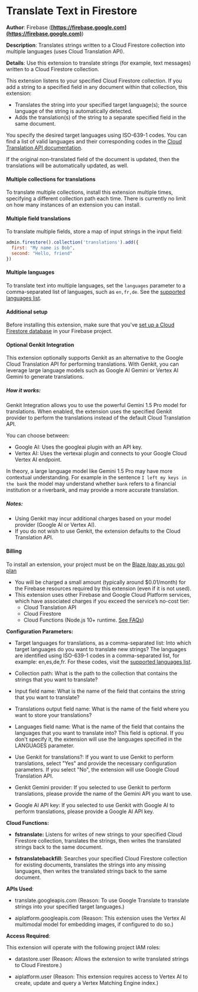 # Translate Text in Firestore

**Author**: Firebase (**[https://firebase.google.com](https://firebase.google.com)**)

**Description**: Translates strings written to a Cloud Firestore collection into multiple languages (uses Cloud Translation API).



**Details**: Use this extension to translate strings (for example, text messages) written to a Cloud Firestore collection.

This extension listens to your specified Cloud Firestore collection. If you add a string to a specified field in any document within that collection, this extension:

- Translates the string into your specified target language(s); the source language of the string is automatically detected.
- Adds the translation(s) of the string to a separate specified field in the same document.

You specify the desired target languages using ISO-639-1 codes. You can find a list of valid languages and their corresponding codes in the [Cloud Translation API documentation](https://cloud.google.com/translate/docs/languages).

If the original non-translated field of the document is updated, then the translations will be automatically updated, as well.

#### Multiple collections for translations

To translate multiple collections, install this extension multiple times, specifying a different
collection path each time. There is currently no limit on how many instances of an extension you
can install.

#### Multiple field translations

To translate multiple fields, store a map of input strings in the input field:

```js
admin.firestore().collection('translations').add({
  first: "My name is Bob",
  second: "Hello, friend"
})
```
#### Multiple languages

To translate text into multiple languages, set the `languages` parameter to a comma-separated list
of languages, such as `en,fr,de`. See the [supported languages list](https://cloud.google.com/translate/docs/languages).
#### Additional setup

Before installing this extension, make sure that you've [set up a Cloud Firestore database](https://firebase.google.com/docs/firestore/quickstart) in your Firebase project.

#### Optional Genkit Integration

This extension optionally supports Genkit as an alternative to the Google Cloud Translation API for performing translations. With Genkit, you can leverage large language models such as Google AI Gemini or Vertex AI Gemini to generate translations.

##### How it works:
Genkit Integration allows you to use the powerful Gemini 1.5 Pro model for translations. When enabled, the extension uses the specified Genkit provider to perform the translations instead of the default Cloud Translation API.

You can choose between:

- Google AI: Uses the googleai plugin with an API key.
- Vertex AI: Uses the vertexai plugin and connects to your Google Cloud Vertex AI endpoint.

In theory, a large language model like Gemini 1.5 Pro may have more contextual understanding. For example in the sentence `I left my keys in the bank` the model may understand whether `bank` refers to a financial institution or a riverbank, and may provide a more accurate translation.

##### Notes:
- Using Genkit may incur additional charges based on your model provider (Google AI or Vertex AI).
- If you do not wish to use Genkit, the extension defaults to the Cloud Translation API.

#### Billing
To install an extension, your project must be on the [Blaze (pay as you go) plan](https://firebase.google.com/pricing)

- You will be charged a small amount (typically around $0.01/month) for the Firebase resources required by this extension (even if it is not used).
- This extension uses other Firebase and Google Cloud Platform services, which have associated charges if you exceed the service’s no-cost tier:
  - Cloud Translation API
  - Cloud Firestore
  - Cloud Functions (Node.js 10+ runtime. [See FAQs](https://firebase.google.com/support/faq#extensions-pricing))




**Configuration Parameters:**

* Target languages for translations, as a comma-separated list: Into which target languages do you want to translate new strings? The languages are identified using ISO-639-1 codes in a comma-separated list, for example: en,es,de,fr. For these codes, visit the [supported languages list](https://cloud.google.com/translate/docs/languages).


* Collection path: What is the path to the collection that contains the strings that you want to translate?


* Input field name: What is the name of the field that contains the string that you want to translate?


* Translations output field name: What is the name of the field where you want to store your translations?


* Languages field name: What is the name of the field that contains the languages that you want to translate into? This field is optional. If you don't specify it, the extension will use the languages specified in the LANGUAGES parameter.


* Use Genkit for translations?: If you want to use Genkit to perform translations, select "Yes" and provide the necessary configuration parameters. If you select "No", the extension will use Google Cloud Translation API.


* Genkit Gemini provider: If you selected to use Genkit to perform translations, please provide the name of the Gemini API you want to use.


* Google AI API key: If you selected to use Genkit with Google AI to perform translations, please provide a Google AI API key.




**Cloud Functions:**

* **fstranslate:** Listens for writes of new strings to your specified Cloud Firestore collection, translates the strings, then writes the translated strings back to the same document.

* **fstranslatebackfill:** Searches your specified Cloud Firestore collection for existing documents, translates the strings into any missing languages, then writes the translated strings back to the same document.



**APIs Used**:

* translate.googleapis.com (Reason: To use Google Translate to translate strings into your specified target languages.)

* aiplatform.googleapis.com (Reason: This extension uses the Vertex AI multimodal model for embedding images, if configured to do so.)



**Access Required**:



This extension will operate with the following project IAM roles:

* datastore.user (Reason: Allows the extension to write translated strings to Cloud Firestore.)

* aiplatform.user (Reason: This extension requires access to Vertex AI to create, update and query a Vertex Matching Engine index.)
